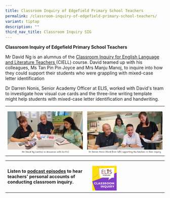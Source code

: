 ```yaml
---
title: Classroom Inquiry of Edgefield Primary School Teachers
permalink: /classroom-inquiry-of-edgefield-primary-school-teachers/
variant: tiptap
description: ""
third_nav_title: Classroom Inquiry SIG
---
```

<p><strong>Classroom Inquiry of Edgefield Primary School Teachers</strong>
</p>
<p>Mr David Ng is an alumnus of the <a href="https://elis.moe.edu.sg/elis/professional-learning/professional-learning-opportunities/courses-on-classroom-inquiry/" rel="noopener noreferrer nofollow" target="_blank">Classroom Inquiry for English Language and Literature Teachers </a>(CIELL)
course. David teamed up with his colleagues, Ms Tan Pin Pin Joyce and Mrs
Manju Manoj, to inquire into how they could support their students who
were grappling with mixed-case letter identification</p>
<p></p>
<p>Dr Darren Nonis, Senior Academy Officer at ELIS, worked with David's team
to investigate how visual cue cards and the three-line writing template
might help students with mixed-case letter identification and handwriting.</p>
<table>
<tbody>
<tr>
<td rowspan="1" colspan="1">
<p></p>
<div class="isomer-image-wrapper">
<img style="width: 100%" height="auto" width="100%" alt="Edgefield Primary School" src="/images/SIG/Edgefield.jpg">
</div>
</td>
<td rowspan="1" colspan="1">
<p></p>
<div class="isomer-image-wrapper">
<img style="width: 100%" height="auto" width="100%" alt="Edgefield Primary School" src="/images/SIG/Edgefield_with_Darren_3.jpg">
</div>
</td>
</tr>
</tbody>
</table>
<table>
<tbody>
<tr>
<td rowspan="1" colspan="1">
<p><strong>Listen to&nbsp;<a href="https://safe.menlosecurity.com/https:/elis.moe.edu.sg/elis/resources/listen/classroom-inquiry-podcasts/" rel="noopener noreferrer nofollow" target="_blank"><u>podcast episodes</u></a>&nbsp;to hear teachers’ personal accounts of conducting classroom inquiry.</strong>
</p>
</td>
<td rowspan="1" colspan="1">
<p></p>
<div class="isomer-image-wrapper">
<img style="width: 35%;" height="auto" width="100%" alt="Classroom Inquiry Podcast" src="/images/SIG/Classroom_Inquiry_Podcast_Resized_Final.png">
</div>
</td>
</tr>
</tbody>
</table>
<p></p>